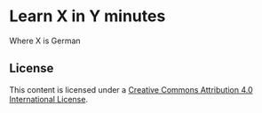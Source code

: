 # Learn X in Y minutes

Where X is German

## License

This content is licensed under a [Creative Commons Attribution 4.0 International License][cc-by].

[cc-by]: http://creativecommons.org/licenses/by/4.0/
